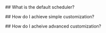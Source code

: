 ## What is the default scheduler? 

## How do I achieve simple customization?

## How do I acheive advanced customization?
